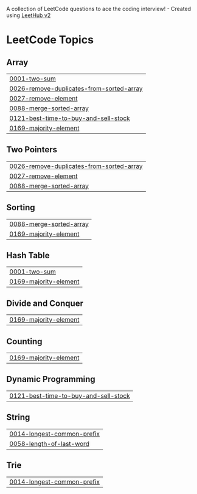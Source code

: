 A collection of LeetCode questions to ace the coding interview! - Created using [LeetHub v2](https://github.com/arunbhardwaj/LeetHub-2.0)
<!---LeetCode Topics Start-->
# LeetCode Topics
## Array
|  |
| ------- |
| [0001-two-sum](https://github.com/Oussama-Sfiri/LeetCode_Solutions/tree/master/0001-two-sum) |
| [0026-remove-duplicates-from-sorted-array](https://github.com/Oussama-Sfiri/LeetCode_Solutions/tree/master/0026-remove-duplicates-from-sorted-array) |
| [0027-remove-element](https://github.com/Oussama-Sfiri/LeetCode_Solutions/tree/master/0027-remove-element) |
| [0088-merge-sorted-array](https://github.com/Oussama-Sfiri/LeetCode_Solutions/tree/master/0088-merge-sorted-array) |
| [0121-best-time-to-buy-and-sell-stock](https://github.com/Oussama-Sfiri/LeetCode_Solutions/tree/master/0121-best-time-to-buy-and-sell-stock) |
| [0169-majority-element](https://github.com/Oussama-Sfiri/LeetCode_Solutions/tree/master/0169-majority-element) |
## Two Pointers
|  |
| ------- |
| [0026-remove-duplicates-from-sorted-array](https://github.com/Oussama-Sfiri/LeetCode_Solutions/tree/master/0026-remove-duplicates-from-sorted-array) |
| [0027-remove-element](https://github.com/Oussama-Sfiri/LeetCode_Solutions/tree/master/0027-remove-element) |
| [0088-merge-sorted-array](https://github.com/Oussama-Sfiri/LeetCode_Solutions/tree/master/0088-merge-sorted-array) |
## Sorting
|  |
| ------- |
| [0088-merge-sorted-array](https://github.com/Oussama-Sfiri/LeetCode_Solutions/tree/master/0088-merge-sorted-array) |
| [0169-majority-element](https://github.com/Oussama-Sfiri/LeetCode_Solutions/tree/master/0169-majority-element) |
## Hash Table
|  |
| ------- |
| [0001-two-sum](https://github.com/Oussama-Sfiri/LeetCode_Solutions/tree/master/0001-two-sum) |
| [0169-majority-element](https://github.com/Oussama-Sfiri/LeetCode_Solutions/tree/master/0169-majority-element) |
## Divide and Conquer
|  |
| ------- |
| [0169-majority-element](https://github.com/Oussama-Sfiri/LeetCode_Solutions/tree/master/0169-majority-element) |
## Counting
|  |
| ------- |
| [0169-majority-element](https://github.com/Oussama-Sfiri/LeetCode_Solutions/tree/master/0169-majority-element) |
## Dynamic Programming
|  |
| ------- |
| [0121-best-time-to-buy-and-sell-stock](https://github.com/Oussama-Sfiri/LeetCode_Solutions/tree/master/0121-best-time-to-buy-and-sell-stock) |
## String
|  |
| ------- |
| [0014-longest-common-prefix](https://github.com/Oussama-Sfiri/LeetCode_Solutions/tree/master/0014-longest-common-prefix) |
| [0058-length-of-last-word](https://github.com/Oussama-Sfiri/LeetCode_Solutions/tree/master/0058-length-of-last-word) |
## Trie
|  |
| ------- |
| [0014-longest-common-prefix](https://github.com/Oussama-Sfiri/LeetCode_Solutions/tree/master/0014-longest-common-prefix) |
<!---LeetCode Topics End-->